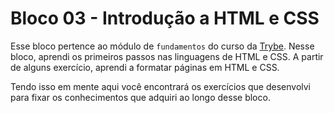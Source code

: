 # Bloco 03 - Introdução a HTML e CSS

Esse bloco pertence ao módulo de `fundamentos` do curso da [Trybe](https://www.betrybe.com/). Nesse bloco, aprendi os primeiros passos nas linguagens de HTML e CSS. A partir de alguns exercício, aprendi a formatar páginas em HTML e CSS.

Tendo isso em mente aqui você encontrará os exercícios que desenvolvi para fixar os conhecimentos que adquiri ao longo desse bloco.